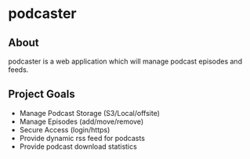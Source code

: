 # podcaster #

## About ##

podcaster is a web application which will manage podcast episodes and feeds.

## Project Goals ##

- Manage Podcast Storage (S3/Local/offsite)
- Manage Episodes (add/move/remove)
- Secure Access (login/https)
- Provide dynamic rss feed for podcasts
- Provide podcast download statistics

